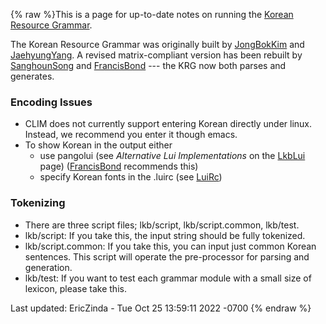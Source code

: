 {% raw %}This is a page for up-to-date notes on running the [Korean Resource
Grammar](http://krg.khu.ac.kr).

The Korean Resource Grammar was originally built by
[JongBokKim](https://blog.inductorsoftware.com/docsproto/tools/JongBokKim) and [JaehyungYang](/JaehyungYang). A revised
matrix-compliant version has been rebuilt by
[SanghounSong](https://blog.inductorsoftware.com/docsproto/tools/SanghounSong) and [FrancisBond](https://blog.inductorsoftware.com/docsproto/tools/FrancisBond) --- the KRG
now both parses and generates.

### Encoding Issues

- CLIM does not currently support entering Korean directly under
linux. Instead, we recommend you enter it though emacs.
- To show Korean in the output either
  - use pangolui (see *Alternative Lui Implementations* on the
[LkbLui](https://blog.inductorsoftware.com/docsproto/tools/LkbLui) page) ([FrancisBond](https://blog.inductorsoftware.com/docsproto/tools/FrancisBond) recommends
this)
  - specify Korean fonts in the .luirc (see [LuiRc](https://blog.inductorsoftware.com/docsproto/tools/LuiRc))

### Tokenizing

- There are three script files; lkb/script, lkb/script.common,
lkb/test.
- lkb/script: If you take this, the input string should be fully
tokenized.
- lkb/script.common: If you take this, you can input just common
Korean sentences. This script will operate the pre-processor for
parsing and generation.
- lkb/test: If you want to test each grammar module with a small size
of lexicon, please take this.

Last updated: EricZinda - Tue Oct 25 13:59:11 2022 -0700
{% endraw %}